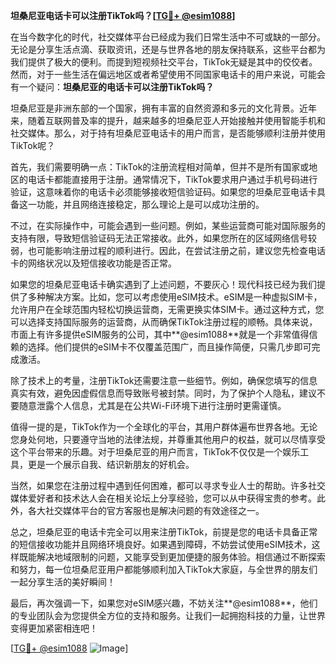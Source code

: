 **坦桑尼亚电话卡可以注册TikTok吗？[[TG💪+ @esim1088](https://t.me/s/esim1088)]**

在当今数字化的时代，社交媒体平台已经成为我们日常生活中不可或缺的一部分。无论是分享生活点滴、获取资讯，还是与世界各地的朋友保持联系，这些平台都为我们提供了极大的便利。而提到短视频社交平台，TikTok无疑是其中的佼佼者。然而，对于一些生活在偏远地区或者希望使用不同国家电话卡的用户来说，可能会有一个疑问：**坦桑尼亚的电话卡可以注册TikTok吗？**

坦桑尼亚是非洲东部的一个国家，拥有丰富的自然资源和多元的文化背景。近年来，随着互联网普及率的提升，越来越多的坦桑尼亚人开始接触并使用智能手机和社交媒体。那么，对于持有坦桑尼亚电话卡的用户而言，是否能够顺利注册并使用TikTok呢？

首先，我们需要明确一点：TikTok的注册流程相对简单，但并不是所有国家或地区的电话卡都能直接用于注册。通常情况下，TikTok要求用户通过手机号码进行验证，这意味着你的电话卡必须能够接收短信验证码。如果您的坦桑尼亚电话卡具备这一功能，并且网络连接稳定，那么理论上是可以成功注册的。

不过，在实际操作中，可能会遇到一些问题。例如，某些运营商可能对国际服务的支持有限，导致短信验证码无法正常接收。此外，如果您所在的区域网络信号较弱，也可能影响注册过程的顺利进行。因此，在尝试注册之前，建议您先检查电话卡的网络状况以及短信接收功能是否正常。

如果您的坦桑尼亚电话卡确实遇到了上述问题，不要灰心！现代科技已经为我们提供了多种解决方案。比如，您可以考虑使用eSIM技术。eSIM是一种虚拟SIM卡，允许用户在全球范围内轻松切换运营商，无需更换实体SIM卡。通过这种方式，您可以选择支持国际服务的运营商，从而确保TikTok注册过程的顺畅。具体来说，市面上有许多提供eSIM服务的公司，其中**@esim1088**就是一个非常值得信赖的选择。他们提供的eSIM卡不仅覆盖范围广，而且操作简便，只需几步即可完成激活。

除了技术上的考量，注册TikTok还需要注意一些细节。例如，确保您填写的信息真实有效，避免因虚假信息而导致账号被封禁。同时，为了保护个人隐私，建议不要随意泄露个人信息，尤其是在公共Wi-Fi环境下进行注册时更需谨慎。

值得一提的是，TikTok作为一个全球化的平台，其用户群体遍布世界各地。无论您身处何地，只要遵守当地的法律法规，并尊重其他用户的权益，就可以尽情享受这个平台带来的乐趣。对于坦桑尼亚的用户而言，TikTok不仅仅是一个娱乐工具，更是一个展示自我、结识新朋友的好机会。

当然，如果您在注册过程中遇到任何困难，都可以寻求专业人士的帮助。许多社交媒体爱好者和技术达人会在相关论坛上分享经验，您可以从中获得宝贵的参考。此外，各大社交媒体平台的官方客服也是解决问题的有效途径之一。

总之，坦桑尼亚的电话卡完全可以用来注册TikTok，前提是您的电话卡具备正常的短信接收功能并且网络环境良好。如果遇到障碍，不妨尝试使用eSIM技术，这样既能解决地域限制的问题，又能享受到更加便捷的服务体验。相信通过不断探索和努力，每一位坦桑尼亚用户都能够顺利加入TikTok大家庭，与全世界的朋友们一起分享生活的美好瞬间！

最后，再次强调一下，如果您对eSIM感兴趣，不妨关注**@esim1088**，他们的专业团队会为您提供全方位的支持和服务。让我们一起拥抱科技的力量，让世界变得更加紧密相连吧！

[[TG💪+ @esim1088](https://t.me/s/esim1088) ![Image](https://i.postimg.cc/4NQfJmqS/Snipaste-2025-05-13-00-14-12.png)]